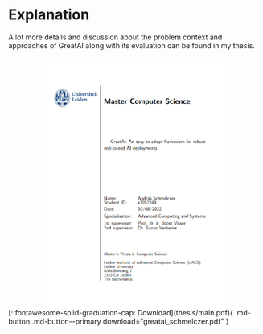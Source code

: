 # Explanation

A lot more details and discussion about the problem context and approaches of GreatAI along with its evaluation can be found in my thesis.

<div style="display: flex; justify-content: center;">
    <img src="/media/thesis-frontpage.png" style="height: 500px;" alt="front page"/>
</div>

<div style="display: flex; justify-content: space-evenly;" markdown>
[::fontawesome-solid-graduation-cap: Download](thesis/main.pdf){ .md-button .md-button--primary download="greatai_schmelczer.pdf" }
</div>
